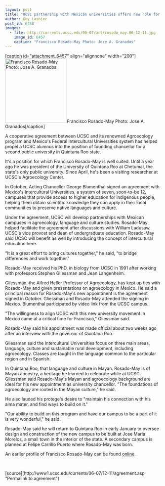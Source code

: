 ```yaml
---
layout: post
title: "UCSC partnership with Mexican universities offers new role for alumnus"
author: Guy Lasnier
post_id: 6458
images:
  - file: http://currents.ucsc.edu/06-07/art/rosado_may.06-12-11.jpg
    image_id: 6457
    caption: "Francisco Rosado-May Photo: Jose A. Granados"
---
```


[caption id="attachment_6457" align="alignnone" width="200"]<a href="http://localhost/mysite/wp-content/uploads/2006/12/rosado_may.06-12-11.jpg"><img class="size-full wp-image-6457" src="http://localhost/mysite/wp-content/uploads/2006/12/rosado_may.06-12-11.jpg" alt="Francisco Rosado-May Photo: Jose A. Granados" width="200" height="208" /></a>Francisco Rosado-May Photo: Jose A. Granados[/caption]
<a name="content" id="content"></a>
<p>
  A cooperative agreement between UCSC and its renowned Agroecology program and Mexico's Federal Intercultural Universities system has helped propel a UCSC alumnus into the position of founding chancellor for a second public university in Quintana Roo state.
</p>
<p>
  It's a position for which Francisco Rosado-May is well suited. Until a year ago he was president of the University of Quintana Roo at Chetumal, the state's only public university. Since April, he's been a visiting researcher at UCSC's Agroecology Center.
</p>
<p>
  In October, Acting Chancellor George Blumenthal signed an agreement with Mexico's Intercultural Universities, a system of seven, soon-to-be 12, campuses that provide access to higher education for indigenous people, helping them obtain scientific knowledge they can apply in their local communities to preserve native languages and culture.
</p>
<p>
  Under the agreement, UCSC will develop partnerships with Mexican campuses in agroecology, language and culture studies. Rosado-May helped facilitate the agreement after discussions with William Ladusaw, UCSC's vice provost and dean of undergraduate education. Rosado-May said UCSC will benefit as well by introducing the concept of intercultural education here.
</p>
<p>
  "It is a great effort to bring cultures together," he said, "to bridge differences and work together."
</p>
<p>
  Rosado-May received his PhD. in biology from UCSC in 1991 after working with professors Stephen Gliessman and Jean Langenheim.
</p>
<p>
  Gliessman, the Alfred Heller Professor of Agroecology, has kept up ties with Rosado-May and given presentations on agroecology in Mexico. He said a principal reason for Rosado-May's new appointment is the agreement signed in October. Gliessman and Rosado-May attended the signing in Mexico. Blumenthal participated by video link from the UCSC campus.
</p>
<p>
  "The willingness to align UCSC with this new university movement in Mexico came at a critical time for Francisco," Gliessman said.
</p>
<p>
  Rosado-May said his appointment was made official about two weeks ago after an interview with the governor of Quintana Roo.
</p>
<p>
  Gliessman said the Intercultural Universities focus on three main areas, language, culture and sustainable rural development, including agroecology. Classes are taught in the language common to the particular region and in Spanish.
</p>
<p>
  In Quintana Roo, that language and culture in Mayan. Rosado-May is of Mayan ancestry, a heritage he learned to celebrate while at UCSC. Gliessman said Rosado-May's Mayan and agroecology background are ideal for his new appointment as university chancellor. "The foundations of agroecology are rooted in the Mayan culture," he said.
</p>
<p>
  He also lauded his protege's desire to "maintain his connection with his alma mater, and find ways to build on it."
</p>
<p>
  "Our ability to build on this program and have our campus to be a part of it is very wonderful," he said.
</p>
<p>
  Rosado-May said he will return to Quintana Roo in early January to oversee design and construction of the new campus to be built at Jose Maria Morelos, a small town in the interior of the state. A secondary campus is planned at Felipe Carrillo Puerto where Rosado-May was born.
</p>
<p>
  An earlier profile of Francisco Rosado-May can be found <a href="http://review.ucsc.edu/spring05/40Years/may.asp">online</a>.
</p>
<p>
  <br>
</p>
[source](http://www1.ucsc.edu/currents/06-07/12-11/agreement.asp "Permalink to agreement")
